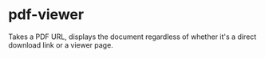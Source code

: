 # pdf-viewer
Takes a PDF URL, displays the document regardless of whether it's a direct download link or a viewer page.
